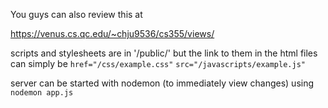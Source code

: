 You guys can also review this at

https://venus.cs.qc.edu/~chju9536/cs355/views/

scripts and stylesheets are in '/public/' but the link to them in the html files can simply be 
```href="/css/example.css"```
```src="/javascripts/example.js"```

server can be started with nodemon (to immediately view changes) using 
```nodemon app.js```